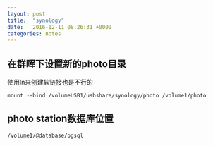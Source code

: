 ```yaml
---
layout: post
title:  "synology"
date:   2016-12-11 08:26:31 +0000
categories: notes
---
```



## 在群晖下设置新的photo目录
使用ln来创建软链接也是不行的

```
mount --bind /volumeUSB1/usbshare/synology/photo /volume1/photo

```

## photo station数据库位置

```
/volume1/@database/pgsql

```
